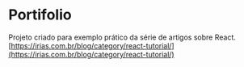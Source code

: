 # Portifolio

Projeto criado para exemplo prático da série de artigos sobre React. [https://irias.com.br/blog/category/react-tutorial/](https://irias.com.br/blog/category/react-tutorial/)